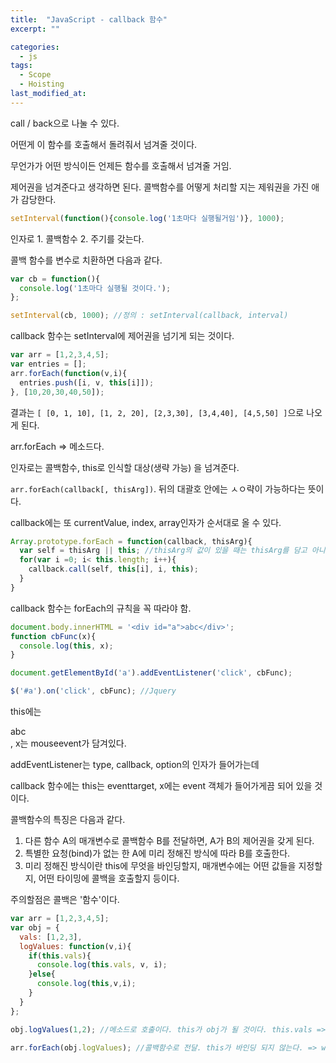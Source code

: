 ```yaml
---
title:  "JavaScript - callback 함수"
excerpt: ""

categories:
  - js
tags:
  - Scope
  - Hoisting
last_modified_at: 
---
```


call / back으로 나눌 수 있다.

어떤게 이 함수를 호출해서 돌려줘서 넘겨줄 것이다.

무언가가 어떤 방식이든 언제든 함수를 호출해서 넘겨줄 거임.

제어권을 넘겨준다고 생각하면 된다. 콜백함수를 어떻게 처리할 지는 제워권을 가진 애가 감당한다.

```js
setInterval(function(){console.log('1초마다 실행될거임')}, 1000);
```

인자로 1. 콜백함수 2. 주기를 갖는다.

콜백 함수를 변수로 치환하면 다음과 같다.

```js
var cb = function(){
  console.log('1초마다 실행될 것이다.');
};

setInterval(cb, 1000); //정의 : setInterval(callback, interval) 
```

callback 함수는 setInterval에 제어권을 넘기게 되는 것이다.

```js
var arr = [1,2,3,4,5];
var entries = [];
arr.forEach(function(v,i){
  entries.push([i, v, this[i]]);
}, [10,20,30,40,50]);
```

결과는 `[ [0, 1, 10], [1, 2, 20], [2,3,30], [3,4,40], [4,5,50] ]`으로 나오게 된다.

arr.forEach => 메소드다. 

인자로는 콜백함수, this로 인식할 대상(생략 가능) 을 넘겨준다.

`arr.forEach(callback[, thisArg])`. 뒤의 대괄호 안에는 ㅅㅇ략이 가능하다는 뜻이다.

callback에는 또 currentValue, index, array인자가 순서대로 올 수 있다.

```js
Array.prototype.forEach = function(callback, thisArg){
  var self = thisArg || this; //thisArg의 값이 있을 때는 thisArg를 담고 아니면 this.
  for(var i =0; i< this.length; i++){
    callback.call(self, this[i], i, this);
  }
}
```

callback 함수는 forEach의 규칙을 꼭 따라야 함.


```js
document.body.innerHTML = '<div id="a">abc</div>';
function cbFunc(x){
  console.log(this, x);
}

document.getElementById('a').addEventListener('click', cbFunc);

$('#a').on('click', cbFunc); //Jquery
```

this에는 <div id="a">abc</div>, x는 mouseevent가 담겨있다.

addEventListener는 type, callback, option의 인자가 들어가는데

callback 함수에는 this는 eventtarget, x에는 event 객체가 들어가게끔 되어 있을 것이다.

콜백함수의 특징은 다음과 같다.

1. 다른 함수 A의 매개변수로 콜백함수 B를 전달하면, A가 B의 제어권을 갖게 된다.
2. 특별한 요청(bind)가 없는 한 A에 미리 정해진 방식에 따라 B를 호출한다.
3. 미리 정해진 방식이란 this에 무엇을 바인딩할지, 매개변수에는 어떤 값들을 지정할지, 어떤 타이밍에 콜백을 호출할지 등이다.

주의할점은 콜백은 '함수'이다.

```js
var arr = [1,2,3,4,5];
var obj = {
  vals: [1,2,3],
  logValues: function(v,i){
    if(this.vals){
      console.log(this.vals, v, i);
    }else{
      console.log(this,v,i);
    }
  }
};

obj.logValues(1,2); //메소드로 호출이다. this가 obj가 될 것이다. this.vals => true가 된다.

arr.forEach(obj.logValues); //콜백함수로 전달. this가 바인딩 되지 않는다. => window가 출력된다.
```
